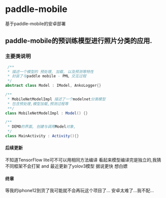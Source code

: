# paddle-mobile
基于paddle-mobile的安卓部署


## paddle-mobile的预训练模型进行照片分类的应用.


### 主要类说明

``` java
 /**
 * 描述一个模型的 预处理, 加载, 以及预测等特性
 * 封装了与paddle mobile - PML 交互过程 
 */
abstract class Model : IModel, AnkoLogger{}

/**
 * MobileNetModelImpl 描述了一个modelnet分类模型
 * 包含预处理,模型加载,预测过程等
 **/
class MobileNetModelImpl : Model() {}

/**
 * DEMO的界面, 创建与调用Model对象,
 */
class MainActivity : Activity(){}

```

#### 后续更新
不知道TensorFlow lite可不可以用相同方法编译
看起来模型编译完是独立的,我猜不同框架不会打架
and 最近更新了yolov3模型 据说更快 想白嫖

#### 终章
等我的iphone12到货了我可能就不会再玩这个项目了...
安卓太难了...我不配...
